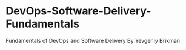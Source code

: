 # DevOps-Software-Delivery-Fundamentals
Fundamentals of DevOps and Software Delivery By Yevgeniy Brikman
